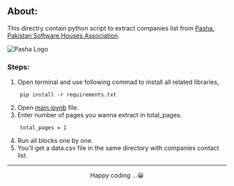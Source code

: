 

## About:
This directry contain python script to extract companies list from [Pasha, Pakistan Software Houses Association](https://www.pasha.org.pk). 

![Pasha Logo](https://www.pasha.org.pk/pashapk/2020/08/logo-183x60-1.png)




### Steps:
1. Open terminal and use following commad to install all related libraries,
```
    pip install -r requirements.txt
```
2. Open [main.ipynb](https://github.com/usamajaved053/Companies-details-of-Pasha-Org/blob/master/main.ipynb) file.
3. Enter number of pages you wanna extract in total_pages.
```
    total_pages = 1 
```
4. Run all blocks one by one.
5. You'll get a data.csv file in the same directory with companies contact list.


---
<center> Happy coding ...😀 </center> 
